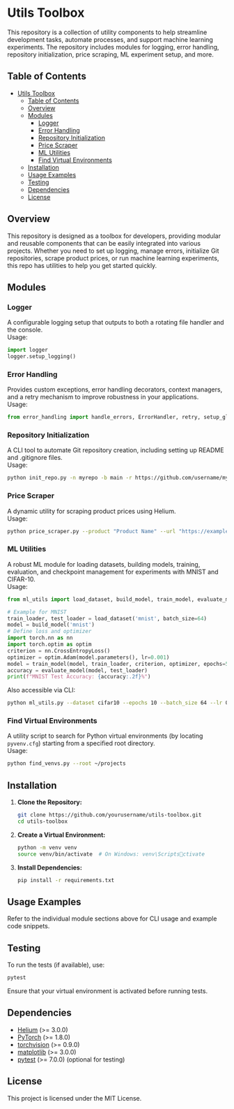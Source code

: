 # Utils Toolbox

This repository is a collection of utility components to help streamline development tasks, automate processes, and support machine learning experiments. The repository includes modules for logging, error handling, repository initialization, price scraping, ML experiment setup, and more.

## Table of Contents

- [Utils Toolbox](#utils-toolbox)
  - [Table of Contents](#table-of-contents)
  - [Overview](#overview)
  - [Modules](#modules)
    - [Logger](#logger)
    - [Error Handling](#error-handling)
    - [Repository Initialization](#repository-initialization)
    - [Price Scraper](#price-scraper)
    - [ML Utilities](#ml-utilities)
    - [Find Virtual Environments](#find-virtual-environments)
  - [Installation](#installation)
  - [Usage Examples](#usage-examples)
  - [Testing](#testing)
  - [Dependencies](#dependencies)
  - [License](#license)

## Overview

This repository is designed as a toolbox for developers, providing modular and reusable components that can be easily integrated into various projects. Whether you need to set up logging, manage errors, initialize Git repositories, scrape product prices, or run machine learning experiments, this repo has utilities to help you get started quickly.

## Modules

### Logger

A configurable logging setup that outputs to both a rotating file handler and the console.  
Usage:
```python
import logger
logger.setup_logging()
```

### Error Handling

Provides custom exceptions, error handling decorators, context managers, and a retry mechanism to improve robustness in your applications.  
Usage:
```python
from error_handling import handle_errors, ErrorHandler, retry, setup_global_exception_hook
```

### Repository Initialization

A CLI tool to automate Git repository creation, including setting up README and .gitignore files.  
Usage:
```bash
python init_repo.py -n myrepo -b main -r https://github.com/username/myrepo.git
```

### Price Scraper

A dynamic utility for scraping product prices using Helium.  
Usage:
```bash
python price_scraper.py --product "Product Name" --url "https://example.com/product" --selector ".priceSelector" --output "price_log.txt"
```

### ML Utilities

A robust ML module for loading datasets, building models, training, evaluation, and checkpoint management for experiments with MNIST and CIFAR-10.  
Usage:
```python
from ml_utils import load_dataset, build_model, train_model, evaluate_model, save_checkpoint, load_checkpoint

# Example for MNIST
train_loader, test_loader = load_dataset('mnist', batch_size=64)
model = build_model('mnist')
# Define loss and optimizer
import torch.nn as nn
import torch.optim as optim
criterion = nn.CrossEntropyLoss()
optimizer = optim.Adam(model.parameters(), lr=0.001)
model = train_model(model, train_loader, criterion, optimizer, epochs=5, save_path='mnist_model.pth')
accuracy = evaluate_model(model, test_loader)
print(f"MNIST Test Accuracy: {accuracy:.2f}%")
```

Also accessible via CLI:
```bash
python ml_utils.py --dataset cifar10 --epochs 10 --batch_size 64 --lr 0.001 --save_path cifar10_model.pth
```

### Find Virtual Environments

A utility script to search for Python virtual environments (by locating `pyvenv.cfg`) starting from a specified root directory.  
Usage:
```bash
python find_venvs.py --root ~/projects
```

## Installation

1. **Clone the Repository:**
   ```bash
   git clone https://github.com/yourusername/utils-toolbox.git
   cd utils-toolbox
   ```

2. **Create a Virtual Environment:**
   ```bash
   python -m venv venv
   source venv/bin/activate  # On Windows: venv\Scriptsctivate
   ```

3. **Install Dependencies:**
   ```bash
   pip install -r requirements.txt
   ```

## Usage Examples

Refer to the individual module sections above for CLI usage and example code snippets.

## Testing

To run the tests (if available), use:
```bash
pytest
```
Ensure that your virtual environment is activated before running tests.

## Dependencies

- [Helium](https://github.com/mherrmann/helium) (>= 3.0.0)
- [PyTorch](https://pytorch.org) (>= 1.8.0)
- [torchvision](https://pytorch.org/vision/stable/index.html) (>= 0.9.0)
- [matplotlib](https://matplotlib.org) (>= 3.0.0)
- [pytest](https://docs.pytest.org) (>= 7.0.0) (optional for testing)

## License

This project is licensed under the MIT License.
